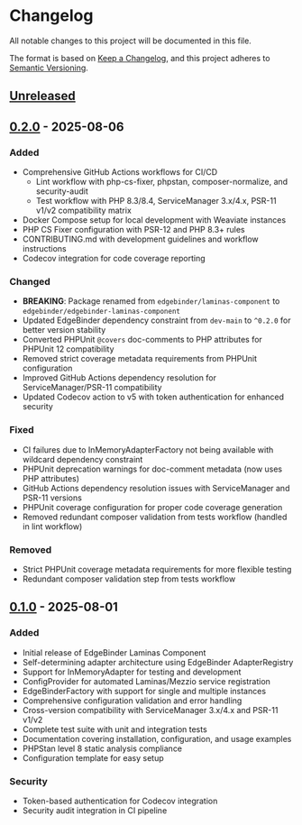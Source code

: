 # Changelog

All notable changes to this project will be documented in this file.

The format is based on [Keep a Changelog](https://keepachangelog.com/en/1.0.0/),
and this project adheres to [Semantic Versioning](https://semver.org/spec/v2.0.0.html).

## [Unreleased]

## [0.2.0] - 2025-08-06

### Added
- Comprehensive GitHub Actions workflows for CI/CD
  - Lint workflow with php-cs-fixer, phpstan, composer-normalize, and security-audit
  - Test workflow with PHP 8.3/8.4, ServiceManager 3.x/4.x, PSR-11 v1/v2 compatibility matrix
- Docker Compose setup for local development with Weaviate instances
- PHP CS Fixer configuration with PSR-12 and PHP 8.3+ rules
- CONTRIBUTING.md with development guidelines and workflow instructions
- Codecov integration for code coverage reporting

### Changed
- **BREAKING**: Package renamed from `edgebinder/laminas-component` to `edgebinder/edgebinder-laminas-component`
- Updated EdgeBinder dependency constraint from `dev-main` to `^0.2.0` for better version stability
- Converted PHPUnit `@covers` doc-comments to PHP attributes for PHPUnit 12 compatibility
- Removed strict coverage metadata requirements from PHPUnit configuration
- Improved GitHub Actions dependency resolution for ServiceManager/PSR-11 compatibility
- Updated Codecov action to v5 with token authentication for enhanced security

### Fixed
- CI failures due to InMemoryAdapterFactory not being available with wildcard dependency constraint
- PHPUnit deprecation warnings for doc-comment metadata (now uses PHP attributes)
- GitHub Actions dependency resolution issues with ServiceManager and PSR-11 versions
- PHPUnit coverage configuration for proper code coverage generation
- Removed redundant composer validation from tests workflow (handled in lint workflow)

### Removed
- Strict PHPUnit coverage metadata requirements for more flexible testing
- Redundant composer validation step from tests workflow

## [0.1.0] - 2025-08-01

### Added
- Initial release of EdgeBinder Laminas Component
- Self-determining adapter architecture using EdgeBinder AdapterRegistry
- Support for InMemoryAdapter for testing and development
- ConfigProvider for automated Laminas/Mezzio service registration
- EdgeBinderFactory with support for single and multiple instances
- Comprehensive configuration validation and error handling
- Cross-version compatibility with ServiceManager 3.x/4.x and PSR-11 v1/v2
- Complete test suite with unit and integration tests
- Documentation covering installation, configuration, and usage examples
- PHPStan level 8 static analysis compliance
- Configuration template for easy setup

### Security
- Token-based authentication for Codecov integration
- Security audit integration in CI pipeline

[Unreleased]: https://github.com/EdgeBinder/edgebinder-laminas-component/compare/v0.2.0...HEAD
[0.2.0]: https://github.com/EdgeBinder/edgebinder-laminas-component/compare/v0.1.0...v0.2.0
[0.1.0]: https://github.com/EdgeBinder/edgebinder-laminas-component/releases/tag/v0.1.0
